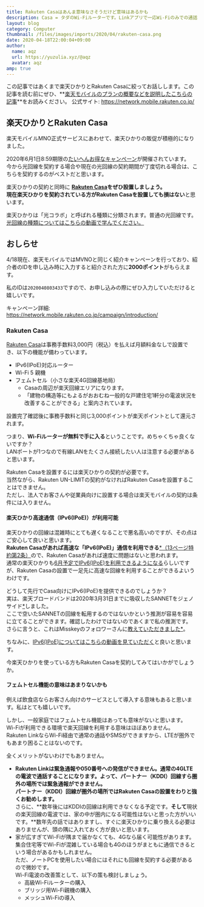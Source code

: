 ```yaml
---
title: Rakuten Casaはあんま意味なさそうだけど意味はあるかも
description: Casa = タダのWi-Fiルーターです。Linkアプリで一応Wi-Fiのみでの通話ができますが、緊急通報や050発信はできません。万が一のときに契約しておいた方がいいかも。
layout: blog
category: Computer
thumbnail: /files/images/imports/2020/04/rakuten-casa.png
date: 2020-04-18T22:00:04+09:00
author:
  name: aqz
  url: https://yuzulia.xyz/@aqz
  avatar: aqz
amp: true
---
```

この記事ではあくまで楽天ひかりとRakuten Casaに絞ってお話しします。この記事を読む前にぜひ、**[楽天モバイルのプランの概要などを説明したこちらの記事]()**をお読みください。
公式サイト: https://network.mobile.rakuten.co.jp/

## 楽天ひかりとRakuten Casa
楽天モバイルMNO正式サービスにあわせて、楽天ひかりの販促が積極的になりました。

2020年6月1日8:59期限の[たいへんお得なキャンペーン](https://network.mobile.rakuten.co.jp/campaign/hikari/)が開催されています。  
今から光回線を契約する場合や現在の光回線の契約期間が丁度切れる場合は、こちらを契約するのがベストだと思います。

楽天ひかりの契約と同時に **[Rakuten Casa](https://network.mobile.rakuten.co.jp/area/rakuten-casa/)をぜひ設置しましょう。**  
**現在楽天ひかりを契約されている方がRakuten Casaを設置しても損はない**と思います。

楽天ひかりは「光コラボ」と呼ばれる種類に分類されます。普通の光回線です。  
[光回線の種類についてはこちらの動画で学んでください。](https://www.youtube.com/watch?v=sIczqm4MDEU)

## おしらせ
4/18現在、楽天モバイルではMVNOと同じく紹介キャンペーンを行っており、紹介者のIDを申し込み時に入力すると紹介された方に**2000ポイント**がもらえます。

私のIDは`2020040803433`ですので、お申し込みの際にぜひ入力していただけると嬉しいです。

キャンペーン詳細: https://network.mobile.rakuten.co.jp/campaign/introduction/

### Rakuten Casa
[Rakuten Casa](https://network.mobile.rakuten.co.jp/area/rakuten-casa/)は事務手数料3,000円（税込）を払えば月額料金なしで設置でき、以下の機能が備わっています。

- IPv6(IPoE)対応ルーター
- Wi-Fi 5 親機
- フェムトセル（小さな楽天4G回線基地局）
  * Casaの周辺が楽天回線エリアになります。
  * 「建物の構造等にもよるがおおむね一般的な戸建住宅1軒分の電波状況を改善することができる」と案内されています。

設置完了確認後に事務手数料と同じ3,000ポイントが楽天ポイントとして還元されます。

つまり、**Wi-Fiルーターが無料で手に入る**ということです。めちゃくちゃ良くないですか？  
LANポートが1つなので有線LANをたくさん接続したい人は注意する必要があると思います。

Rakuten Casaを設置するには楽天ひかりの契約が必要です。  
当然ながら、Rakuten UN-LIMITの契約がなければRakuten Casaを設置することはできません。  
ただし、法人でお客さんや従業員向けに設置する場合は楽天モバイルの契約は条件には入りません。

#### 楽天ひかり高速通信（IPv6(IPoE)）が利用可能
楽天ひかりの回線は混雑時にとても遅くなることで悪名高いのですが、その点はご安心して良いと思います。  
**Rakuten Casaがあれば高速な「IPv6(IPoE)」通信を利用できる**[*（13ページ特約第2条）](https://network.mobile.rakuten.co.jp/terms/pdf/rakuten_casa.pdf)ので、Rakuten Casaがあれば速度に問題はないと思われます。  
通常の楽天ひかりも[6月予定でIPv6(IPoE)を利用できるようになる](https://hikari.rakuten.co.jp/info/20200109.html)らしいですが、Rakuten Casaの設置で一足先に高速な回線を利用することができるよいうわけです。

どうして先行でCasa向けにIPv6(IPoE)を提供できるのでしょうか？  
実は、楽天ブロードバンドは2020年3月31日までに吸収したSANNETをジェノサイド[*](https://kaisen-boy.com/internet-kaisen/rakuten-hikari-norikae/)しました。  
ここで空いたSANNETの回線を転用するのではないかという推測が容易を容易に立てることができます。確認したわけではないのであくまで私の推測です。  
さらに言うと、これはMisskeyのフォロワーさんに[教えていただきました](https://mstdn.nere9.help/@hadsn/103964208859470525)[*](https://c2.a9z.dev/notes/85v6tkco5l)。

ちなみに、[IPv6(IPoE)についてはこちらの動画を見ていただく](https://www.youtube.com/watch?v=6BH46pseBBE)と良いと思います。

今楽天ひかりを使っている方もRakuten Casaを契約してみてはいかがでしょうか。

#### フェムトセル機能の意味はあまりないかも
例えば飲食店ならお客さん向けのサービスとして導入する意味もあると思います。私はとても嬉しいです。

しかし、一般家庭ではフェムトセル機能はあっても意味がないと思います。  
Wi-Fiが利用できる環境で楽天回線を利用する意味はほぼありません。  
Rakuten LinkならWi-Fi経由で通常の通話やSMSができますから、LTEが圏外でもあまり困ることはないのです。

全くメリットがないわけでもありません。

- **Rakuten Linkは緊急通報や050番号への発信ができません。**通常の4GLTEの電波で通話することになります。よって、**パートナー（KDDI）回線すら圏外の場所では緊急通報ができません。**  
  **パートナー（KDDI）回線が圏外の場所ではRakuten Casaの設置を**わりと**強くお勧めします。**  
  さらに、**数年後にはKDDIの回線は利用できなくなる予定です。**そして**現状の楽天回線の電波では、家の中が圏内になる可能性はないと思った方がいいです。**数年先の話ではありますし、すぐに楽天ひかりに乗り換える必要はありませんが、頭の隅に入れておく方が良いと思います。
- 家が広すぎてWi-Fiが隅まで届かなくても、4Gなら届く可能性があります。  
  集合住宅等でWi-Fiが混雑している場合も4Gのほうがまともに通信できるという場合があるかもしれません。  
  ただ、ノートPCを使用したい場合にはそれにも回線を契約する必要があるので微妙です。  
  Wi-Fi電波の改善策として、以下の策も検討しましょう。
  * 高級Wi-Fiルーターの購入
  * ブリッジ用Wi-Fi親機の購入
  * メッシュWi-Fiの導入
